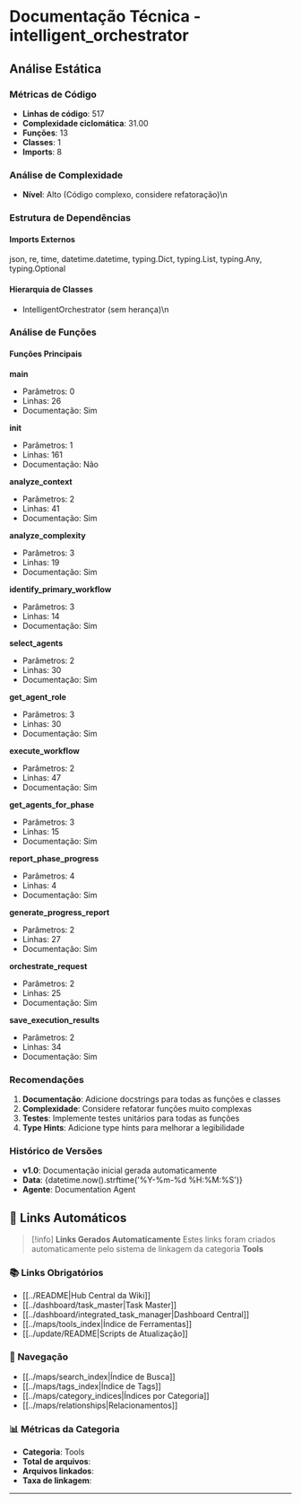 # Documentação Técnica - intelligent_orchestrator

## Análise Estática

### Métricas de Código
- **Linhas de código**: 517
- **Complexidade ciclomática**: 31.00
- **Funções**: 13
- **Classes**: 1
- **Imports**: 8

### Análise de Complexidade
- **Nível**: Alto (Código complexo, considere refatoração)\n
### Estrutura de Dependências

#### Imports Externos
json, re, time, datetime.datetime, typing.Dict, typing.List, typing.Any, typing.Optional

#### Hierarquia de Classes
- IntelligentOrchestrator (sem herança)\n
### Análise de Funções

#### Funções Principais
**main**
- Parâmetros: 0
- Linhas: 26
- Documentação: Sim

**__init__**
- Parâmetros: 1
- Linhas: 161
- Documentação: Não

**analyze_context**
- Parâmetros: 2
- Linhas: 41
- Documentação: Sim

**analyze_complexity**
- Parâmetros: 3
- Linhas: 19
- Documentação: Sim

**identify_primary_workflow**
- Parâmetros: 3
- Linhas: 14
- Documentação: Sim

**select_agents**
- Parâmetros: 2
- Linhas: 30
- Documentação: Sim

**get_agent_role**
- Parâmetros: 3
- Linhas: 30
- Documentação: Sim

**execute_workflow**
- Parâmetros: 2
- Linhas: 47
- Documentação: Sim

**get_agents_for_phase**
- Parâmetros: 3
- Linhas: 15
- Documentação: Sim

**report_phase_progress**
- Parâmetros: 4
- Linhas: 4
- Documentação: Sim

**generate_progress_report**
- Parâmetros: 2
- Linhas: 27
- Documentação: Sim

**orchestrate_request**
- Parâmetros: 2
- Linhas: 25
- Documentação: Sim

**save_execution_results**
- Parâmetros: 2
- Linhas: 34
- Documentação: Sim

### Recomendações

1. **Documentação**: Adicione docstrings para todas as funções e classes
2. **Complexidade**: Considere refatorar funções muito complexas
3. **Testes**: Implemente testes unitários para todas as funções
4. **Type Hints**: Adicione type hints para melhorar a legibilidade

### Histórico de Versões

- **v1.0**: Documentação inicial gerada automaticamente
- **Data**: {datetime.now().strftime('%Y-%m-%d %H:%M:%S')}
- **Agente**: Documentation Agent


## 🔗 **Links Automáticos**

> [!info] **Links Gerados Automaticamente**
> Estes links foram criados automaticamente pelo sistema de linkagem da categoria **Tools**

### **📚 Links Obrigatórios**
- [[../README|Hub Central da Wiki]]
- [[../dashboard/task_master|Task Master]]
- [[../dashboard/integrated_task_manager|Dashboard Central]]
- [[../maps/tools_index|Índice de Ferramentas]]
- [[../update/README|Scripts de Atualização]]

### **🧭 Navegação**
- [[../maps/search_index|Índice de Busca]]
- [[../maps/tags_index|Índice de Tags]]
- [[../maps/category_indices|Índices por Categoria]]
- [[../maps/relationships|Relacionamentos]]

### **📊 Métricas da Categoria**
- **Categoria**: Tools
- **Total de arquivos**: <!-- Contador automático -->
- **Arquivos linkados**: <!-- Contador automático -->
- **Taxa de linkagem**: <!-- Percentual automático -->

---

